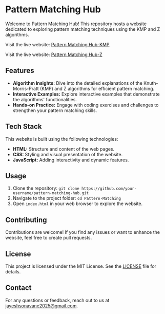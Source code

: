  
# Pattern Matching Hub

Welcome to Pattern Matching Hub! This repository hosts a website dedicated to exploring pattern matching techniques using the KMP and Z algorithms.

Visit the live website: [Pattern Matching Hub-KMP](https://your-website-link-here.com)


Visit the live website: [Pattern Matching Hub-Z](  https://kmppatternsearchingjay.netlify.app/)

## Features

- **Algorithm Insights:** Dive into the detailed explanations of the Knuth-Morris-Pratt (KMP) and Z algorithms for efficient pattern matching.
- **Interactive Examples:** Explore interactive examples that demonstrate the algorithms' functionalities.
- **Hands-on Practice:** Engage with coding exercises and challenges to strengthen your pattern matching skills.

## Tech Stack

This website is built using the following technologies:

- **HTML:** Structure and content of the web pages.
- **CSS:** Styling and visual presentation of the website.
- **JavaScript:** Adding interactivity and dynamic features.

## Usage

1. Clone the repository: `git clone https://github.com/your-username/pattern-matching-hub.git`
2. Navigate to the project folder: `cd Pattern-Matching`
3. Open `index.html` in your web browser to explore the website.

## Contributing

Contributions are welcome! If you find any issues or want to enhance the website, feel free to create pull requests.

## License

This project is licensed under the MIT License. See the [LICENSE](LICENSE) file for details.

## Contact

For any questions or feedback, reach out to us at   [jayeshsonavane2025@gmail.com](mailto:jayeshsonavane2025@gmail.com).
